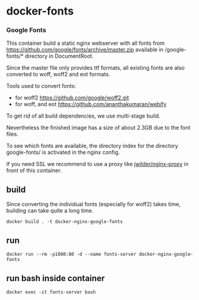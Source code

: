 # docker-fonts

### Google Fonts

This container build a static nginx webserver with all fonts from https://github.com/google/fonts/archive/master.zip 
available in /google-fonts/* directory in DocumentRoot.

Since the master file only provides ttf formats, all existing fonts are also converted to woff, woff2 and eot formats.

Tools used to convert fonts:
- for woff2 https://github.com/google/woff2.git
- for woff, and eot https://github.com/ananthakumaran/webify

To get rid of all build dependencies, we use multi-stage build. 

Nevertheless the finished image has a size of about 2.3GB due to the font files.

To see which fonts are available, the directory index for the directory google-fonts/ is activated in the nginx config.

If you need SSL we recommend to use a proxy like [jwilder/nginx-proxy](https://github.com/jwilder/nginx-proxy) in front of this container.

## build

Since converting the individual fonts (especially for woff2) takes time, building can take quite a long time.

    docker build . -t docker-nginx-google-fonts

## run

    docker run --rm -p1080:80 -d --name fonts-server docker-nginx-google-fonts
   
## run bash inside container

    docker exec -it fonts-server bash
